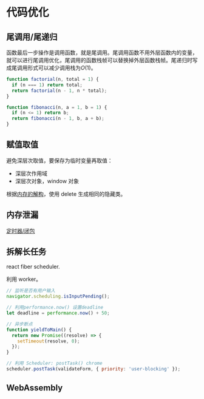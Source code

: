 # 代码优化

## 尾调用/尾递归

函数最后一步操作是调用函数，就是尾调用。尾调用函数不用外层函数内的变量，就可以进行尾调用优化，尾调用的函数栈帧可以替换掉外层函数栈帧。尾递归时写成尾调用形式可以减少调用栈为$O(1)$。

```js
function factorial(n, total = 1) {
  if (n === 1) return total;
  return factorial(n - 1, n * total);
}

function fibonacci(n, a = 1, b = 1) {
  if (n <= 1) return b;
  return fibonacci(n - 1, b, a + b);
}
```

## 赋值取值

避免深层次取值，要保存为临时变量再取值：

- 深层次作用域
- 深层次对象，window 对象

根据[内存的解构](/js/内存.html#浏览器内存)，使用 delete 生成相同的隐藏类。

## 内存泄漏

[定时器/闭包](/js/内存.html#内存泄漏)

## 拆解长任务

react fiber scheduler.

利用 worker。

```js
// 监听是否有用户输入
navigator.scheduling.isInputPending();

// 利用performance.now() 设置deadline
let deadline = performance.now() + 50;

// 异步断点
function yieldToMain() {
  return new Promise((resolve) => {
    setTimeout(resolve, 0);
  });
}

// 利用 Scheduler: postTask() chrome
scheduler.postTask(validateForm, { priority: 'user-blocking' });
```

## WebAssembly
